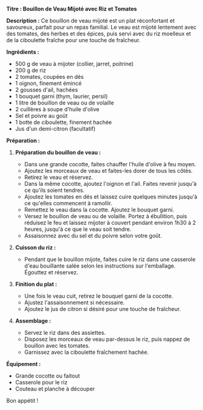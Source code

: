 **Titre : Bouillon de Veau Mijoté avec Riz et Tomates**

**Description :**
Ce bouillon de veau mijoté est un plat réconfortant et savoureux, parfait pour un repas familial. Le veau est mijoté lentement avec des tomates, des herbes et des épices, puis servi avec du riz moelleux et de la ciboulette fraîche pour une touche de fraîcheur.

**Ingrédients :**
- 500 g de veau à mijoter (collier, jarret, poitrine)
- 200 g de riz
- 2 tomates, coupées en dés
- 1 oignon, finement émincé
- 2 gousses d'ail, hachées
- 1 bouquet garni (thym, laurier, persil)
- 1 litre de bouillon de veau ou de volaille
- 2 cuillères à soupe d'huile d'olive
- Sel et poivre au goût
- 1 botte de ciboulette, finement hachée
- Jus d'un demi-citron (facultatif)

**Préparation :**
1. **Préparation du bouillon de veau :**
   - Dans une grande cocotte, faites chauffer l'huile d'olive à feu moyen.
   - Ajoutez les morceaux de veau et faites-les dorer de tous les côtés.
   - Retirez le veau et réservez.
   - Dans la même cocotte, ajoutez l'oignon et l'ail. Faites revenir jusqu'à ce qu'ils soient tendres.
   - Ajoutez les tomates en dés et laissez cuire quelques minutes jusqu'à ce qu'elles commencent à ramollir.
   - Remettez le veau dans la cocotte. Ajoutez le bouquet garni.
   - Versez le bouillon de veau ou de volaille. Portez à ébullition, puis réduisez le feu et laissez mijoter à couvert pendant environ 1h30 à 2 heures, jusqu'à ce que le veau soit tendre.
   - Assaisonnez avec du sel et du poivre selon votre goût.

2. **Cuisson du riz :**
   - Pendant que le bouillon mijote, faites cuire le riz dans une casserole d'eau bouillante salée selon les instructions sur l'emballage. Égouttez et réservez.

3. **Finition du plat :**
   - Une fois le veau cuit, retirez le bouquet garni de la cocotte.
   - Ajustez l'assaisonnement si nécessaire.
   - Ajoutez le jus de citron si désiré pour une touche de fraîcheur.

4. **Assemblage :**
   - Servez le riz dans des assiettes.
   - Disposez les morceaux de veau par-dessus le riz, puis nappez de bouillon avec les tomates.
   - Garnissez avec la ciboulette fraîchement hachée.

**Équipement :**
- Grande cocotte ou faitout
- Casserole pour le riz
- Couteau et planche à découper

Bon appétit !